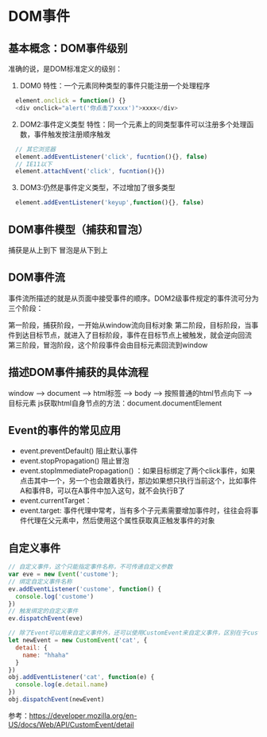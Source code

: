 # DOM事件 
## 基本概念：DOM事件级别
准确的说，是DOM标准定义的级别：
1. DOM0
  特性：一个元素同种类型的事件只能注册一个处理程序
  ```js
    element.onclick = function() {}
    <div onclick="alert('你点击了xxxx')">xxxx</div>
  ```

2. DOM2:事件定义类型
  特性：同一个元素上的同类型事件可以注册多个处理函数，事件触发按注册顺序触发
  ```js
    // 其它浏览器
    element.addEventListener('click', fucntion(){}, false)
    // IE11以下
    element.attachEvent('click', fucntion(){})
  ```
    
3. DOM3:仍然是事件定义类型，不过增加了很多类型
```js
  element.addEventListener('keyup',function(){}, false)
```

## DOM事件模型（捕获和冒泡）

捕获是从上到下
冒泡是从下到上

## DOM事件流
事件流所描述的就是从页面中接受事件的顺序。DOM2级事件规定的事件流可分为三个阶段：

第一阶段，捕获阶段，一开始从window流向目标对象
第二阶段，目标阶段，当事件到达目标节点，就进入了目标阶段，事件在目标节点上被触发，就会逆向回流
第三阶段，冒泡阶段，这个阶段事件会由目标元素回流到window

## 描述DOM事件捕获的具体流程
window --> document --> html标签 --> body --> 按照普通的html节点向下 --> 目标元素
js获取html自身节点的方法：document.documentElement

## Event的事件的常见应用
* event.preventDefault()  阻止默认事件
* event.stopPropagation() 阻止冒泡
* event.stopImmediatePropagation() ：如果目标绑定了两个click事件，如果点击其中一个，另一个也会跟着执行，那边如果想只执行当前这个，比如事件A和事件B，可以在A事件中加入这句，就不会执行B了
* event.currentTarget： 
* event.target: 事件代理中常考，当有多个子元素需要增加事件时，往往会将事件代理在父元素中，然后使用这个属性获取真正触发事件的对象

## 自定义事件
```js
// 自定义事件，这个只能指定事件名称，不可传递自定义参数
var eve = new Event('custome');
// 绑定自定义事件名称
ev.addEventListener('custome', function() {
  console.log('custome')
})
// 触发绑定的自定义事件
ev.dispatchEvent(eve)

// 除了Event可以用来自定义事件外，还可以使用CustomEvent来自定义事件，区别在于customEvent还支持一个detail的对象参数，可用于传递自定义参数
let newEvent = new CustomEvent('cat', {
  detail: {
    name: "hhaha"
  }
})
obj.addEventListener('cat', function(e) {
  console.log(e.detail.name)
})
obj.dispatchEvent(newEvent)
```
参考：https://developer.mozilla.org/en-US/docs/Web/API/CustomEvent/detail